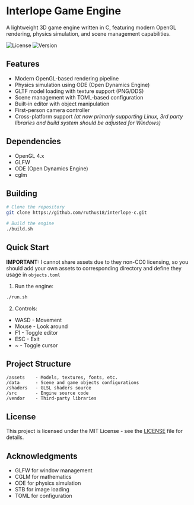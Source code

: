 # Interlope Game Engine

A lightweight 3D game engine written in C, featuring modern OpenGL rendering, physics simulation, and scene management capabilities.

![License](https://img.shields.io/badge/license-MIT-blue.svg)
![Version](https://img.shields.io/badge/version-0.0.1a-green.svg)

## Features

- Modern OpenGL-based rendering pipeline
- Physics simulation using ODE (Open Dynamics Engine)
- GLTF model loading with texture support (PNG/DDS)
- Scene management with TOML-based configuration
- Built-in editor with object manipulation
- First-person camera controller
- Cross-platform support *(at now primarly supporting Linux, 3rd party libraries and build system should be adjusted for Windows)*

## Dependencies

- OpenGL 4.x
- GLFW
- ODE (Open Dynamics Engine)
- cglm

## Building

```bash
# Clone the repository
git clone https://github.com/ruthus18/interlope-c.git

# Build the engine
./build.sh
```

## Quick Start

**IMPORTANT:** I cannot share assets due to they non-CC0 licensing, so you should add your own assets to corresponding directory and define they usage in `objects.toml`

1. Run the engine:
```bash
./run.sh
```

2. Controls:
- WASD - Movement
- Mouse - Look around
- F1 - Toggle editor
- ESC - Exit
- ~ - Toggle cursor


## Project Structure
```
/assets    - Models, textures, fonts, etc.
/data      - Scene and game objects configurations
/shaders   - GLSL shaders source
/src       - Engine source code
/vendor    - Third-party libraries
```

## License

This project is licensed under the MIT License - see the [LICENSE](LICENSE) file for details.


## Acknowledgments

- GLFW for window management
- CGLM for mathematics
- ODE for physics simulation
- STB for image loading
- TOML for configuration
